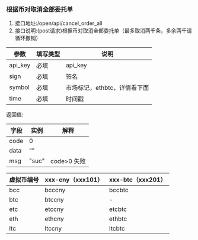 ### 根据币对取消全部委托单

1. 接口地址:/open/api/cancel_order_all
2. 接口说明:(post请求)根据币对取消全部委托单（最多取消两千条，多余两千请循环撤销）

| 参数    | 填写类型 | 说明                         |
| ------- | -------- | ---------------------------- |
| api_key | 必填     | api_key                      |
| sign    | 必填     | 签名                         |
| symbol  | 必填     | 市场标记，ethbtc，详情看下面 |
| time    | 必填     | 时间戳                       |

返回值:

| 字段 | 实例  | 解释        |
| ---- | ----- | ----------- |
| code | 0     |             |
| data | “”    |             |
| msg  | "suc" | code>0 失败 |

 
| 虚拟币编号 | xxx-cny（xxx101） | xxx-btc（xxx201） |
| ---------- | ----------------- | ----------------- |
| bcc        | bcccny            | bccbtc            |
| btc        | btccny            | -                 |
| etc        | etccny            | etcbtc            |
| eth        | ethcny            | ethbtc            |
| ltc        | ltccny            | ltcbtc            |
